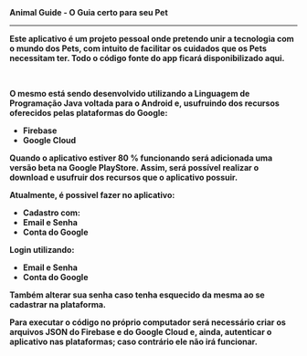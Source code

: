 <b> 
    Animal Guide - O Guia certo para seu Pet
    <hr>
    <p>Este aplicativo é um projeto pessoal onde pretendo unir a tecnologia com o mundo dos Pets, com intuito de facilitar os cuidados que os Pets necessitam ter. Todo o código fonte do app ficará disponibilizado aqui.</p><br>
    <p>O mesmo está sendo desenvolvido utilizando a Linguagem de Programação <b>Java</b>
    voltada para o Android e, usufruindo dos recursos oferecidos pelas plataformas do Google:</p>
    <ul>
    <li>Firebase</li>
    <li>Google Cloud</li>
    </ul>
    <p>Quando o aplicativo estiver 80 % funcionando será adicionada uma versão beta na Google PlayStore. Assim, será possível realizar o download e usufruir dos recursos que o aplicativo possuir.</p>
    <p>Atualmente, é possivel fazer no aplicativo:</p>
    <ul>
    <li>Cadastro com:</li>
    <li>Email e Senha</li>
    <li>Conta do Google</li>
    </ul>
    <p>Login utilizando:</p>
    <ul>
    <li>Email e Senha</li>
    <li>Conta do Google</li>
    </ul>
    <p>Também alterar sua senha caso tenha esquecido da mesma ao se cadastrar na plataforma.</p>
     <p>Para executar o código no próprio computador será necessário criar os arquivos JSON
    do Firebase e do Google Cloud e, ainda, autenticar o aplicativo nas plataformas; caso contrário ele não irá funcionar.</p>
